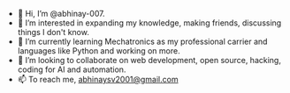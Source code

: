- 👋 Hi, I’m @abhinay-007.
- 👀 I’m interested in expanding my knowledge, making friends, discussing things I don't know.
- 🌱 I’m currently learning Mechatronics as my professional carrier and languages like Python and working on more.
- 💞️ I’m looking to collaborate on web development, open source, hacking, coding for AI and automation.
- 📫 To reach me, abhinaysv2001@gmail.com

<!---
abhinay-007/abhinay-007 is a ✨ special ✨ repository because its `README.md` (this file) appears on your GitHub profile.
You can click the Preview link to take a look at your changes.
--->
